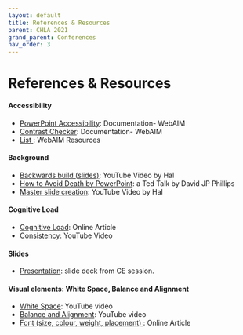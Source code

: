 ```yaml
---
layout: default
title: References & Resources
parent: CHLA 2021
grand_parent: Conferences
nav_order: 3
---
```

# References & Resources


<h4>Accessibility </h4>
<ul>
	<li><a href="https://webaim.org/techniques/powerpoint/" target="_self">PowerPoint Accessibility</a>:  Documentation- WebAIM </li>
	<li><a href="https://webaim.org/resources/contrastchecker/" target="_self">Contrast Checker</a>:  Documentation- WebAIM</li>
	<li><a href="https://webaim.org/resources/" target="_self">List </a>:  WebAIM Resources </li>
</ul>

<h4>Background</h4>
<ul>
	<li><a href="https://youtu.be/tbZ6xIx0dWU" target="_self">Backwards build (slides)</a>:  YouTube Video by Hal </li>
	<li><a href="https://youtu.be/Iwpi1Lm6dFo" target="_self">How to Avoid Death by PowerPoint</a>:  a Ted Talk by David JP Phillips </li>
	<li><a href="https://youtu.be/YEuK1ewNeLM" target="_self">Master slide creation</a>:  YouTube Video by Hal </li>
</ul>

<h4>Cognitive Load</h4>
<ul>
	<li><a href="https://www.instructionaldesign.org/theories/cognitive-load/" target="_self">Cognitive Load</a>:  Online Article </li>
	<li><a href="https://youtu.be/Dc3_KBBilvA" target="_self">Consistency</a>:  YouTube Video </li>
</ul>

<h4>Slides</h4>
<ul>
	<li><a href="https://youtu.be/tbZ6xIx0dWU" target="_self">Presentation</a>:  slide deck from CE session. </li>
</ul>
 
<h4>Visual elements: White Space, Balance and Alignment</h4>
<ul>
	<li><a href="https://youtu.be/Gt9ZgBQc5ys" target="_self">White Space</a>:  YouTube video </li>
	<li><a href="https://youtu.be/TcmkqMHn_AA" target="_self">Balance and Alignment</a>:  YouTube video </li>
	<li><a href="https://design.tutsplus.com/articles/the-different-types-of-fonts-when-to-use-each-font-type-and-when-not--cms-33346 " target="_self">Font (size, colour, weight, placement) </a>:  Online Article </li>
</ul>